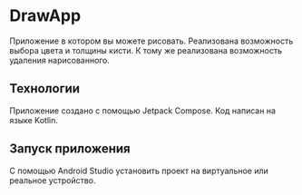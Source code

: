 # DrawApp
Приложение в котором вы можете рисовать. Реализована возможность выбора цвета и толщины кисти. К тому же реализована возможность удаления нарисованного.

## Технологии
Приложение создано с помощью Jetpack Compose. Код написан на языке Kotlin.

## Запуск приложения
С помощью Android Studio установить проект на виртуальное или реальное устройство.
